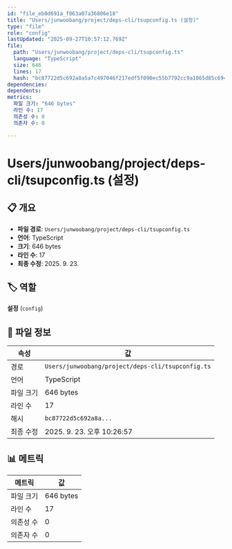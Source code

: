 ```yaml
---
id: "file_eb0d691a_f063a07a36806e18"
title: "Users/junwoobang/project/deps-cli/tsupconfig.ts (설정)"
type: "file"
role: "config"
lastUpdated: "2025-09-27T10:57:12.769Z"
file:
  path: "Users/junwoobang/project/deps-cli/tsupconfig.ts"
  language: "TypeScript"
  size: 646
  lines: 17
  hash: "bc87722d5c692a8a5a7c497046f217edf5f090ec55b7792cc9a1065d85c69459"
dependencies:
dependents:
metrics:
  파일 크기: "646 bytes"
  라인 수: 17
  의존성 수: 0
  의존자 수: 0

---
```


# Users/junwoobang/project/deps-cli/tsupconfig.ts (설정)

## 📋 개요

- **파일 경로**: `Users/junwoobang/project/deps-cli/tsupconfig.ts`
- **언어**: TypeScript
- **크기**: 646 bytes
- **라인 수**: 17
- **최종 수정**: 2025. 9. 23.

## 🏷️ 역할

**설정** (`config`)

## 📄 파일 정보

| 속성 | 값 |
|------|----|
| 경로 | `Users/junwoobang/project/deps-cli/tsupconfig.ts` |
| 언어 | TypeScript |
| 파일 크기 | 646 bytes |
| 라인 수 | 17 |
| 해시 | `bc87722d5c692a8a...` |
| 최종 수정 | 2025. 9. 23. 오후 10:26:57 |

## 📊 메트릭

| 메트릭 | 값 |
|--------|----|
| 파일 크기 | 646 bytes |
| 라인 수 | 17 |
| 의존성 수 | 0 |
| 의존자 수 | 0 |

